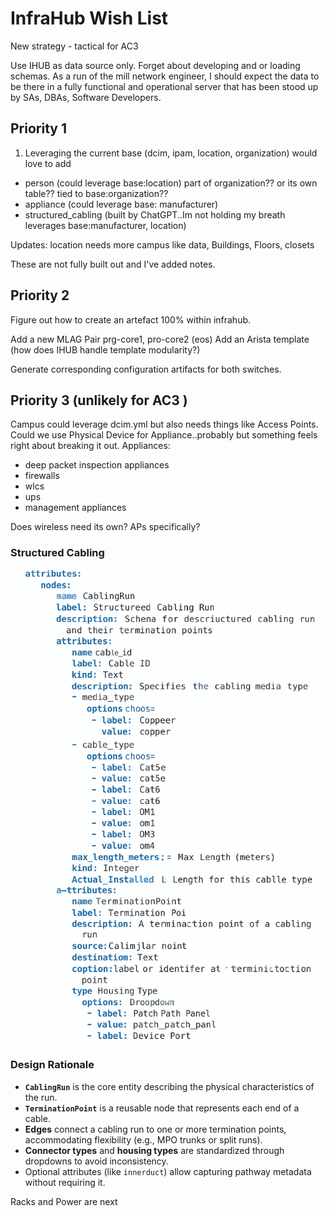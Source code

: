 # InfraHub Wish List 

New strategy - tactical for AC3

Use IHUB as data source only.  Forget about developing and or loading schemas.  As a run of the mill network engineer, I should expect the data to be there in a fully functional and operational server that has been stood up by SAs, DBAs, Software Developers.

## Priority 1

1. Leveraging the current base (dcim, ipam, location, organization) would love to add
- person (could leverage base:location) 
    part of organization?? or its own table?? tied to base:organization??
- appliance  (could leverage base: manufacturer)
- structured_cabling (built by ChatGPT..Im not holding my breath leverages base:manufacturer, location)

Updates: location needs more campus like data, Buildings, Floors, closets

These are not fully built out and I've added notes.

## Priority 2

Figure out how to create an artefact 100% within infrahub.

Add a new MLAG Pair prg-core1, pro-core2 (eos)
Add an Arista template (how does IHUB handle template modularity?)

Generate corresponding configuration artifacts for both switches.



## Priority 3 (unlikely for AC3 )

Campus could leverage dcim.yml but also needs things like Access Points.  Could we use Physical Device for Appliance..probably but something feels right about breaking it out.
Appliances:

- deep packet inspection appliances
- firewalls
- wlcs
- ups
- management appliances

Does wireless need its own?  APs specifically?


### Structured Cabling

![structured_cabling_example](images/structured_cabling_example.png)

### Design Rationale

- **`CablingRun`** is the core entity describing the physical characteristics of the run.
- **`TerminationPoint`** is a reusable node that represents each end of a cable.
- **Edges** connect a cabling run to one or more termination points, accommodating flexibility (e.g., MPO trunks or split runs).
- **Connector types** and **housing types** are standardized through dropdowns to avoid inconsistency.
- Optional attributes (like `innerduct`) allow capturing pathway metadata without requiring it.


Racks and Power are next